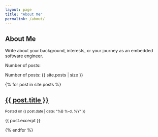 ```yaml
---
layout: page
title: "About Me"
permalink: /about/
---
```


## About Me

Write about your background, interests, or your journey as an embedded software engineer.

Number of posts:
<p>Number of posts: {{ site.posts | size }}</p>

{% for post in site.posts %}
  <article>
    <h2><a href="{{ post.url }}">{{ post.title }}</a></h2>
    <small>Posted on {{ post.date | date: "%B %-d, %Y" }}</small>
    <p>{{ post.excerpt }}</p>
  </article>
{% endfor %}
